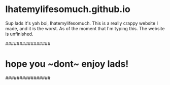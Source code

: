 # Ihatemylifesomuch.github.io
Sup lads it's yah boi, Ihatemylifesomuch. This is a really crappy website I made, and it is the worst. As of the moment that I'm typing 
this. The website is unfinished. 

#*#*#*#*#*#*#*#*#*#*#*#*#*#*#*#*
# hope you ~dont~ enjoy lads!   #
*#*#*#*#*#*#*#*#*#*#*#*#*#*#*#*#



